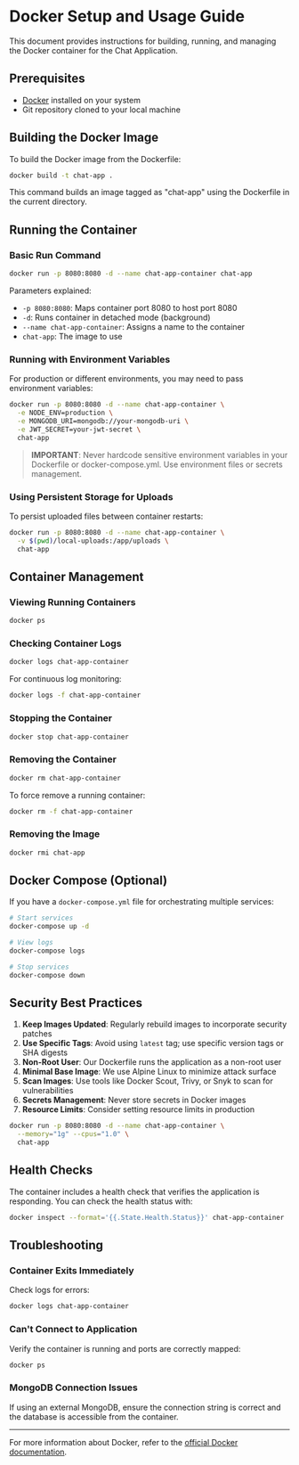 # Docker Setup and Usage Guide

This document provides instructions for building, running, and managing the Docker container for the Chat Application.

## Prerequisites

- [Docker](https://docs.docker.com/get-docker/) installed on your system
- Git repository cloned to your local machine

## Building the Docker Image

To build the Docker image from the Dockerfile:

```bash
docker build -t chat-app .
```

This command builds an image tagged as "chat-app" using the Dockerfile in the current directory.

## Running the Container

### Basic Run Command

```bash
docker run -p 8080:8080 -d --name chat-app-container chat-app
```

Parameters explained:
- `-p 8080:8080`: Maps container port 8080 to host port 8080
- `-d`: Runs container in detached mode (background)
- `--name chat-app-container`: Assigns a name to the container
- `chat-app`: The image to use

### Running with Environment Variables

For production or different environments, you may need to pass environment variables:

```bash
docker run -p 8080:8080 -d --name chat-app-container \
  -e NODE_ENV=production \
  -e MONGODB_URI=mongodb://your-mongodb-uri \
  -e JWT_SECRET=your-jwt-secret \
  chat-app
```

> **IMPORTANT**: Never hardcode sensitive environment variables in your Dockerfile or docker-compose.yml. Use environment files or secrets management.

### Using Persistent Storage for Uploads

To persist uploaded files between container restarts:

```bash
docker run -p 8080:8080 -d --name chat-app-container \
  -v $(pwd)/local-uploads:/app/uploads \
  chat-app
```

## Container Management

### Viewing Running Containers

```bash
docker ps
```

### Checking Container Logs

```bash
docker logs chat-app-container
```

For continuous log monitoring:

```bash
docker logs -f chat-app-container
```

### Stopping the Container

```bash
docker stop chat-app-container
```

### Removing the Container

```bash
docker rm chat-app-container
```

To force remove a running container:

```bash
docker rm -f chat-app-container
```

### Removing the Image

```bash
docker rmi chat-app
```

## Docker Compose (Optional)

If you have a `docker-compose.yml` file for orchestrating multiple services:

```bash
# Start services
docker-compose up -d

# View logs
docker-compose logs

# Stop services
docker-compose down
```

## Security Best Practices

1. **Keep Images Updated**: Regularly rebuild images to incorporate security patches
2. **Use Specific Tags**: Avoid using `latest` tag; use specific version tags or SHA digests
3. **Non-Root User**: Our Dockerfile runs the application as a non-root user
4. **Minimal Base Image**: We use Alpine Linux to minimize attack surface
5. **Scan Images**: Use tools like Docker Scout, Trivy, or Snyk to scan for vulnerabilities
6. **Secrets Management**: Never store secrets in Docker images
7. **Resource Limits**: Consider setting resource limits in production

```bash
docker run -p 8080:8080 -d --name chat-app-container \
  --memory="1g" --cpus="1.0" \
  chat-app
```

## Health Checks

The container includes a health check that verifies the application is responding. You can check the health status with:

```bash
docker inspect --format='{{.State.Health.Status}}' chat-app-container
```

## Troubleshooting

### Container Exits Immediately

Check logs for errors:
```bash
docker logs chat-app-container
```

### Can't Connect to Application

Verify the container is running and ports are correctly mapped:
```bash
docker ps
```

### MongoDB Connection Issues

If using an external MongoDB, ensure the connection string is correct and the database is accessible from the container.

---

For more information about Docker, refer to the [official Docker documentation](https://docs.docker.com/).
